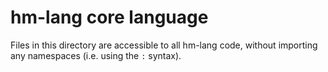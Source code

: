 # hm-lang core language

Files in this directory are accessible to all hm-lang code, without
importing any namespaces (i.e. using the `:` syntax).
